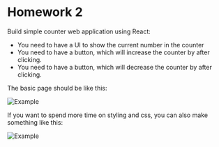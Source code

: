 # Homework 2

Build simple counter web application using React:

- You need to have a UI to show the current number in the counter
- You need to have a button, which will increase the counter by after clicking.
- You need to have a button, which will decrease the counter by after clicking.

The basic page should be like this:

![Example](../diagram/dist/react-counter.png)

If you want to spend more time on styling and css, you can also make something like this:

![Example](../diagram/dist/react-counter-css.png)
